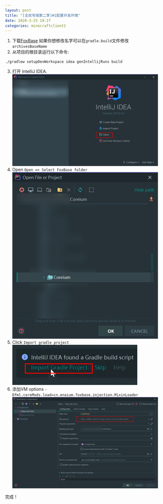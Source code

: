 ```yaml
---
layout: post
title: "[全民写端第二季]#1配置开发环境"
date: 2020-3-25 19:27
categories: minecraftclient2
---
```


1. 下载[FoxBase]("https://github.com/Enaium/FoxBase/tree/1.8.9-Forge-Example")
如果你想修改名字可以在`gradle.build`文件修改`archivesBaseName`
2. 从项目的根目录运行以下命令:
```
./gradlew setupDevWorkspace idea genIntellijRuns build
```
3. 打开 IntelliJ IDEA.
![img](/assets/minecraftclient2/1-1.png)
4. Open `Open => Select FoxBase folder`
![img](/assets/minecraftclient2/1-2.png)
5. Click `Import gradle project`
![img](/assets/minecraftclient2/1-3.png)
6. 添加VM options `-Dfml.coreMods.load=cn.enaium.foxbase.injection.MixinLoader`
![img](/assets/minecraftclient2/1-4.png)


完成！